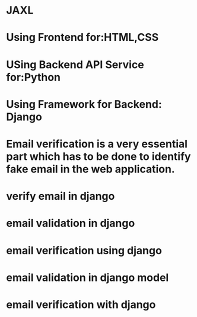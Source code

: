 # JAXL

# Using Frontend for:HTML,CSS
# USing Backend API Service for:Python
# Using Framework for Backend: Django
# Email verification is a very essential part which has to be done to identify fake email in the web application.
# verify email in django
# email validation in django
# email verification using django
# email validation in django model
# email verification with django
